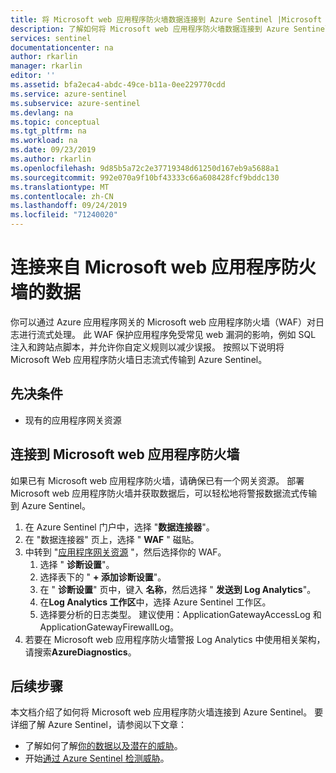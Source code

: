 ```yaml
---
title: 将 Microsoft web 应用程序防火墙数据连接到 Azure Sentinel |Microsoft Docs
description: 了解如何将 Microsoft web 应用程序防火墙数据连接到 Azure Sentinel。
services: sentinel
documentationcenter: na
author: rkarlin
manager: rkarlin
editor: ''
ms.assetid: bfa2eca4-abdc-49ce-b11a-0ee229770cdd
ms.service: azure-sentinel
ms.subservice: azure-sentinel
ms.devlang: na
ms.topic: conceptual
ms.tgt_pltfrm: na
ms.workload: na
ms.date: 09/23/2019
ms.author: rkarlin
ms.openlocfilehash: 9d85b5a72c2e37719348d61250d167eb9a5688a1
ms.sourcegitcommit: 992e070a9f10bf43333c66a608428fcf9bddc130
ms.translationtype: MT
ms.contentlocale: zh-CN
ms.lasthandoff: 09/24/2019
ms.locfileid: "71240020"
---
```

# <a name="connect-data-from-microsoft-web-application-firewall"></a>连接来自 Microsoft web 应用程序防火墙的数据



你可以通过 Azure 应用程序网关的 Microsoft web 应用程序防火墙（WAF）对日志进行流式处理。 此 WAF 保护应用程序免受常见 web 漏洞的影响，例如 SQL 注入和跨站点脚本，并允许你自定义规则以减少误报。 按照以下说明将 Microsoft Web 应用程序防火墙日志流式传输到 Azure Sentinel。


## <a name="prerequisites"></a>先决条件

- 现有的应用程序网关资源

## <a name="connect-to-microsoft-web-application-firewall"></a>连接到 Microsoft web 应用程序防火墙

如果已有 Microsoft web 应用程序防火墙，请确保已有一个网关资源。
部署 Microsoft web 应用程序防火墙并获取数据后，可以轻松地将警报数据流式传输到 Azure Sentinel。
    
1. 在 Azure Sentinel 门户中，选择 "**数据连接器**"。
1. 在 "数据连接器" 页上，选择 " **WAF** " 磁贴。
1. 中转到 "[应用程序网关资源](https://ms.portal.azure.com/#blade/HubsExtension/BrowseAllResourcesBlade/resourceType/Microsoft.Network%2FapplicationGateways) "，然后选择你的 WAF。
    1. 选择 " **诊断设置**"。
    1. 选择表下的 " **+ 添加诊断设置**"。
    1. 在 " **诊断设置**" 页中，键入 **名称**，然后选择 " **发送到 Log Analytics**"。
    1. 在**Log Analytics 工作区**中，选择 Azure Sentinel 工作区。
    1. 选择要分析的日志类型。 建议使用：ApplicationGatewayAccessLog 和 ApplicationGatewayFirewallLog。
1. 若要在 Microsoft web 应用程序防火墙警报 Log Analytics 中使用相关架构，请搜索**AzureDiagnostics**。

## <a name="next-steps"></a>后续步骤
本文档介绍了如何将 Microsoft web 应用程序防火墙连接到 Azure Sentinel。 要详细了解 Azure Sentinel，请参阅以下文章：
- 了解如何了解[你的数据以及潜在的威胁](quickstart-get-visibility.md)。
- 开始[通过 Azure Sentinel 检测威胁](tutorial-detect-threats-built-in.md)。
